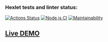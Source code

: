 ### Hexlet tests and linter status:
[![Actions Status](https://github.com/spolozova/frontend-project-lvl4/workflows/hexlet-check/badge.svg)](https://github.com/spolozova/frontend-project-lvl4/actions)
[![Node.js CI](https://github.com/spolozova/frontend-project-lvl4/actions/workflows/node.js.yml/badge.svg)](https://github.com/spolozova/frontend-project-lvl4/actions/workflows/node.js.yml)
[![Maintainability](https://api.codeclimate.com/v1/badges/fec564feb18b7e5a9534/maintainability)](https://codeclimate.com/github/spolozova/frontend-project-lvl4/maintainability)

## [Live DEMO](https://vast-fjord-01848.herokuapp.com/)